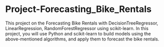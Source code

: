 # Project-Forecasting_Bike_Rentals
This project on the Forecasting Bike Rentals with DecisionTreeRegressor, LinearRegression, RandomForestRegressor using scikit-learn. In this project, you will use Python and scikit-learn to build models using the above-mentioned algorithms, and apply them to forecast the bike rentals.
